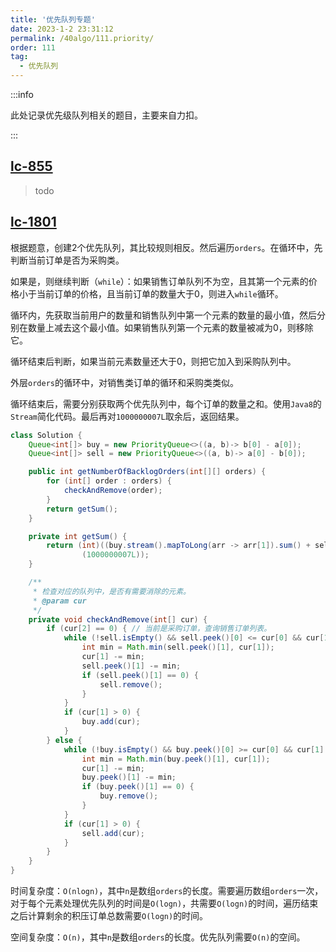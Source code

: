 ```yaml
---
title: '优先队列专题'
date: 2023-1-2 23:31:12
permalink: /40algo/111.priority/
order: 111
tag:
  - 优先队列
---
```


:::info

此处记录优先级队列相关的题目，主要来自力扣。

:::

## [lc-855](https://leetcode.cn/problems/exam-room/) <Badge text="Mid" type="warning" vertical="middle"/>

> todo



## [lc-1801](https://leetcode.cn/problems/number-of-orders-in-the-backlog/description/) <Badge text="Mid" type="warning" vertical="middle"/>

根据题意，创建2个优先队列，其比较规则相反。然后遍历`orders`。在循环中，先判断当前订单是否为采购类。

如果是，则继续判断（`while`）：如果销售订单队列不为空，且其第一个元素的价格小于当前订单的价格，且当前订单的数量大于0，则进入`while`循环。

循环内，先获取当前用户的数量和销售队列中第一个元素的数量的最小值，然后分别在数量上减去这个最小值。如果销售队列第一个元素的数量被减为0，则移除它。

循环结束后判断，如果当前元素数量还大于0，则把它加入到采购队列中。

外层`orders`的循环中，对销售类订单的循环和采购类类似。

循环结束后，需要分别获取两个优先队列中，每个订单的数量之和。使用`Java8`的`Stream`简化代码。最后再对`1000000007L`取余后，返回结果。

```java
class Solution {
    Queue<int[]> buy = new PriorityQueue<>((a, b)-> b[0] - a[0]);
    Queue<int[]> sell = new PriorityQueue<>((a, b)-> a[0] - b[0]);

    public int getNumberOfBacklogOrders(int[][] orders) {
        for (int[] order : orders) {
            checkAndRemove(order);
        }
        return getSum();
    }

    private int getSum() {
        return (int)((buy.stream().mapToLong(arr -> arr[1]).sum() + sell.stream().mapToLong(arr -> arr[1]).sum()) %
                (1000000007L));
    }

    /**
     * 检查对应的队列中，是否有需要消除的元素。
     * @param cur
     */
    private void checkAndRemove(int[] cur) {
        if (cur[2] == 0) { // 当前是采购订单，查询销售订单列表。
            while (!sell.isEmpty() && sell.peek()[0] <= cur[0] && cur[1] > 0) {
                int min = Math.min(sell.peek()[1], cur[1]);
                cur[1] -= min;
                sell.peek()[1] -= min;
                if (sell.peek()[1] == 0) {
                    sell.remove();
                }
            }
            if (cur[1] > 0) {
                buy.add(cur);
            }
        } else {
            while (!buy.isEmpty() && buy.peek()[0] >= cur[0] && cur[1] > 0) {
                int min = Math.min(buy.peek()[1], cur[1]);
                cur[1] -= min;
                buy.peek()[1] -= min;
                if (buy.peek()[1] == 0) {
                    buy.remove();
                }
            }
            if (cur[1] > 0) {
                sell.add(cur);
            }
        }
    }
}
```

时间复杂度：`O(nlog⁡n)`，其中`n`是数组`orders`的长度。需要遍历数组`orders`一次，对于每个元素处理优先队列的时间是`O(log⁡n)`，共需要`O(log⁡n)`的时间，遍历结束之后计算剩余的积压订单总数需要`O(log⁡n)`的时间。

空间复杂度：`O(n)`，其中`n`是数组`orders`的长度。优先队列需要`O(n)`的空间。





